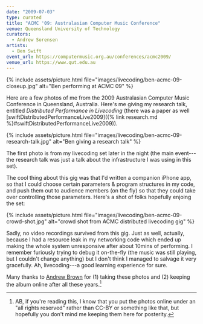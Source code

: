 ```yaml
---
date: "2009-07-03"
type: curated
title: "ACMC '09: Australasian Computer Music Conference"
venue: Queensland University of Technology
curators:
  - Andrew Sorensen
artists:
  - Ben Swift
event_url: https://computermusic.org.au/conferences/acmc2009/
venue_url: https://www.qut.edu.au
---
```


{% include assets/picture.html file="images/livecoding/ben-acmc-09-closeup.jpg" alt="Ben performing at ACMC 09" %}

Here are a few photos of me from the 2009 Australasian Computer Music Conference
in Queensland, Australia. Here's me giving my research talk, entitled
_Distributed Performance in Livecoding_ (there was a paper as well
[swiftDistributedPerformanceLive2009]({% link research.md
%}#swiftDistributedPerformanceLive2009)).

{% include assets/picture.html file="images/livecoding/ben-acmc-09-research-talk.jpg" alt="Ben giving a research talk" %}

The first photo is from my livecoding set later in the night (the main
event---the research talk was just a talk about the infrastructure I was using
in this set).

The cool thing about this gig was that I'd written a companion iPhone app, so
that I could choose certain parameters & program structures in my code, and push
them out to audience members (on the fly) so that they could take over
controlling those parameters. Here's a shot of folks hopefully enjoing the set:

{% include assets/picture.html file="images/livecoding/ben-acmc-09-crowd-shot.jpg" alt="crowd shot from ACMC distributed livecoding gig" %}

Sadly, no video recordings survived from this gig. Just as well, actually,
because I had a resource leak in my networking code which ended up making the
whole system unresponsive after about 10mins of performing. I remember furiously
trying to debug it on-the-fly (the music was still playing, but I couldn't
change anything) but I don't think I managed to salvage it very gracefully. Ah,
livecoding---a good learning experience for sure.

Many thanks to [Andrew Brown](https://twitter.com/algomusic) for (1) taking
these photos and (2) keeping the album online after all these years.[^ab]

[^ab]:
    AB, if you're reading this, I know that you put the photos online under an
    "all rights reserved" rather than CC-BY or something like that, but
    hopefully you don't mind me keeping them here for posterity.

